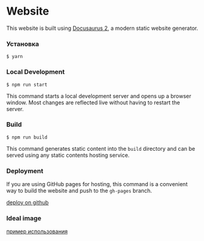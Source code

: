 # Website

This website is built using [Docusaurus 2](https://docusaurus.io/), a modern static website generator.

### Установка

```
$ yarn
```

### Local Development

```
$ npm run start
```

This command starts a local development server and opens up a browser window. Most changes are reflected live without having to restart the server.

### Build

```
$ npm run build
```

This command generates static content into the `build` directory and can be served using any static contents hosting service.

### Deployment

If you are using GitHub pages for hosting, this command is a convenient way to build the website and push to the `gh-pages` branch.

[deploy on github](https://docusaurus.io/docs/deployment#deploying-to-github-pages)


### Ideal image

[пример использования](https://github.com/venom-blockchain/venom-blockchain.github.io/blob/main/docs/start/general/wallet/multisignature-account/sending-tokens-from-the-multisignature-account.md?plain=1)
